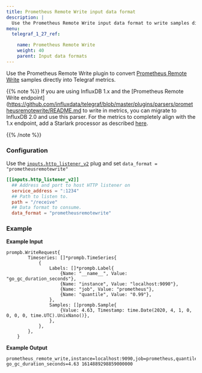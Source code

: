 ```yaml
---
title: Prometheus Remote Write input data format
description: |
  Use the Prometheus Remote Write input data format to write samples directly into Telegraf metrics.
menu:
  telegraf_1_27_ref:

    name: Prometheus Remote Write
    weight: 40
    parent: Input data formats
---
```


Use the Prometheus Remote Write plugin to convert [Prometheus Remote Write](https://prometheus.io/docs/prometheus/latest/configuration/configuration/#remote_write) samples directly into Telegraf metrics.

{{% note %}}
If you are using InfluxDB 1.x and the [Prometheus Remote Write endpoint](https://github.com/influxdata/telegraf/blob/master/plugins/parsers/prometheusremotewrite/README.md
to write in metrics, you can migrate to InfluxDB 2.0 and use this parser.
For the metrics to completely align with the 1.x endpoint, add a Starlark processor as described [here](https://github.com/influxdata/telegraf/blob/master/plugins/processors/starlark/README.md).

{{% /note %}}

### Configuration

Use the [`inputs.http_listener_v2`](/telegraf/v1.26/plugins/#input-http_listener_v2) plug and set `data_format = "prometheusremotewrite"`

```toml
[[inputs.http_listener_v2]]
  ## Address and port to host HTTP listener on
  service_address = ":1234"
  ## Path to listen to.
  path = "/receive"
  ## Data format to consume.
  data_format = "prometheusremotewrite"
```

### Example

**Example Input**
```
prompb.WriteRequest{
		Timeseries: []*prompb.TimeSeries{
			{
				Labels: []*prompb.Label{
					{Name: "__name__", Value: "go_gc_duration_seconds"},
					{Name: "instance", Value: "localhost:9090"},
					{Name: "job", Value: "prometheus"},
					{Name: "quantile", Value: "0.99"},
				},
				Samples: []prompb.Sample{
					{Value: 4.63, Timestamp: time.Date(2020, 4, 1, 0, 0, 0, 0, time.UTC).UnixNano()},
				},
			},
		},
	}
```

**Example Output**
```
prometheus_remote_write,instance=localhost:9090,job=prometheus,quantile=0.99 go_gc_duration_seconds=4.63 1614889298859000000
```

[here]: https://github.com/influxdata/telegraf/tree/master/plugins/parsers/prometheusremotewrite#for-alignment-with-the-influxdb-v1x-prometheus-remote-write-spec
